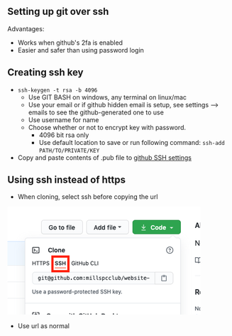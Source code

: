 ## Setting up git over ssh
Advantages:
- Works when github's 2fa is enabled
- Easier and safer than using password login
## Creating ssh key
- `ssh-keygen -t rsa -b 4096`
	- Use GIT BASH on windows, any terminal on linux/mac
	- Use your email or if github hidden email is setup, see settings --> emails to see the github-generated one to use
	- Use username for name
  - Choose whether or not to encrypt key with password.
	- 4096 bit rsa only
	- Use default location to save or run following command: `ssh-add PATH/TO/PRIVATE/KEY`
- Copy and paste contents of .pub file to [github SSH settings](https://github.com/settings/keys)
## Using ssh instead of https
- When cloning, select ssh before copying the url

![](https://github.com/millspcclub/website-dev-notes/raw/main/images/git-clone-ssh.png)
- Use url as normal
